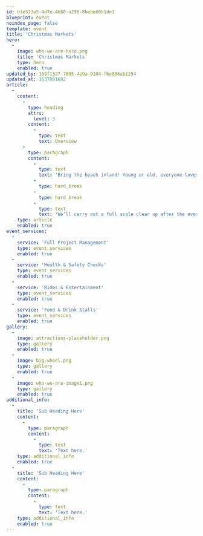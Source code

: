 ```yaml
---
id: b3e513e5-4d7e-4680-a296-8bebe60b1de3
blueprint: event
noindex_page: false
template: event
title: 'Christmas Markets'
hero:
  -
    image: who-we-are-hero.png
    title: 'Christmas Markets'
    type: hero
    enabled: true
updated_by: 169f1327-7085-4e9a-9104-f6e806ab1254
updated_at: 1637061692
article:
  -
    content:
      -
        type: heading
        attrs:
          level: 3
        content:
          -
            type: text
            text: Overview
      -
        type: paragraph
        content:
          -
            type: text
            text: 'Bring the beach inland! Young or old, everyone loves a day out at the beach, so why not turn your city into an island paradise. We’ll bring the sand, deck chairs and all the seaside themed food and drinks we’ve all grown to love. We can also provide tiki bars for the grown ups, along with seaside themed entertainment to keep everyone happy!     '
          -
            type: hard_break
          -
            type: hard_break
          -
            type: text
            text: 'We’ll carry out a full scale clear up after the event, you might take some sand home with you in your shoes (we can’t help that!) but we’ll take the majority of it!'
    type: article
    enabled: true
event_services:
  -
    service: 'Full Project Management'
    type: event_services
    enabled: true
  -
    service: 'Health & Safety Checks'
    type: event_services
    enabled: true
  -
    service: 'Rides & Entertainment'
    type: event_services
    enabled: true
  -
    service: 'Food & Drink Stalls'
    type: event_services
    enabled: true
gallery:
  -
    image: attractions-placeholder.png
    type: gallery
    enabled: true
  -
    image: big-wheel.png
    type: gallery
    enabled: true
  -
    image: who-we-are-image1.png
    type: gallery
    enabled: true
additional_info:
  -
    title: 'Sub Heading Here'
    content:
      -
        type: paragraph
        content:
          -
            type: text
            text: 'Text here.'
    type: additional_info
    enabled: true
  -
    title: 'Sub Heading Here'
    content:
      -
        type: paragraph
        content:
          -
            type: text
            text: 'Text here.'
    type: additional_info
    enabled: true
---
```

